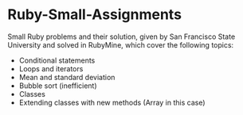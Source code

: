 # Ruby-Small-Assignments
Small Ruby problems and their solution, given by San Francisco State University and solved in RubyMine, which cover the following topics:
- Conditional statements
- Loops and iterators
- Mean and standard deviation
- Bubble sort (inefficient)
- Classes
- Extending classes with new methods (Array in this case) 
